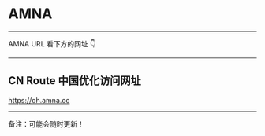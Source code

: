 # AMNA
  
--------
AMNA URL 看下方的网址 👇


----------
CN Route
中国优化访问网址
----------

https://oh.amna.cc





-------
备注：可能会随时更新！
